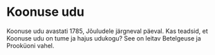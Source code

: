 # Koonuse udu

Koonuse udu avastati 1785, Jõuludele järgneval päeval. Kas teadsid, et Koonuse
udu on tume ja hajus udukogu? See on leitav Betelgeuse ja Prooküoni vahel.
